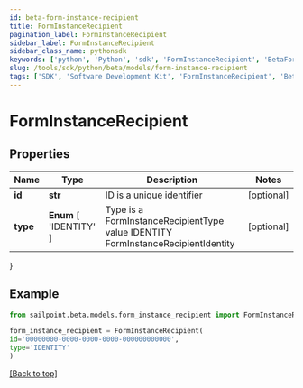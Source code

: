 ```yaml
---
id: beta-form-instance-recipient
title: FormInstanceRecipient
pagination_label: FormInstanceRecipient
sidebar_label: FormInstanceRecipient
sidebar_class_name: pythonsdk
keywords: ['python', 'Python', 'sdk', 'FormInstanceRecipient', 'BetaFormInstanceRecipient'] 
slug: /tools/sdk/python/beta/models/form-instance-recipient
tags: ['SDK', 'Software Development Kit', 'FormInstanceRecipient', 'BetaFormInstanceRecipient']
---
```


# FormInstanceRecipient


## Properties

Name | Type | Description | Notes
------------ | ------------- | ------------- | -------------
**id** | **str** | ID is a unique identifier | [optional] 
**type** |  **Enum** [  'IDENTITY' ] | Type is a FormInstanceRecipientType value IDENTITY FormInstanceRecipientIdentity | [optional] 
}

## Example

```python
from sailpoint.beta.models.form_instance_recipient import FormInstanceRecipient

form_instance_recipient = FormInstanceRecipient(
id='00000000-0000-0000-0000-000000000000',
type='IDENTITY'
)

```
[[Back to top]](#) 

